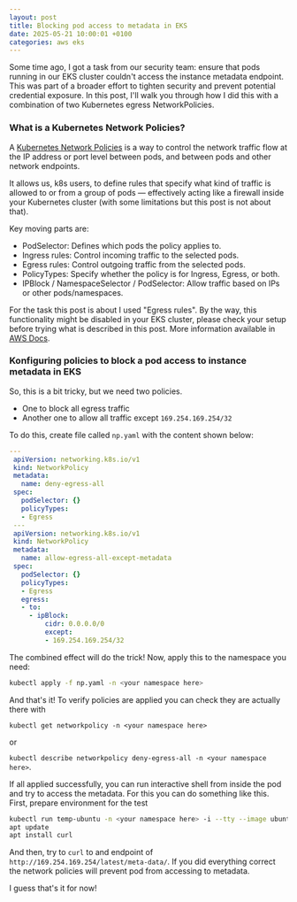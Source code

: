 ```yaml
---
layout: post
title: Blocking pod access to metadata in EKS
date: 2025-05-21 10:00:01 +0100
categories: aws eks
---
```


Some time ago, I got a task from our security team: ensure that pods running in our EKS cluster couldn't access the instance metadata endpoint. This was part of a broader effort to tighten security and prevent potential credential exposure. In this post, I'll walk you through how I did this with a combination of two Kubernetes egress NetworkPolicies.

### What is a Kubernetes Network Policies?

A [Kubernetes Network Policies](https://kubernetes.io/docs/concepts/services-networking/network-policies/) is a way to control the network traffic flow at the IP address or port level between pods, and between pods and other network endpoints.

It allows us, k8s users, to define rules that specify what kind of traffic is allowed to or from a group of pods — effectively acting like a firewall inside your Kubernetes cluster (with some limitations but this post is not about that).

Key moving parts are:

- PodSelector: Defines which pods the policy applies to.
- Ingress rules: Control incoming traffic to the selected pods.
- Egress rules: Control outgoing traffic from the selected pods.
- PolicyTypes: Specify whether the policy is for Ingress, Egress, or both.
- IPBlock / NamespaceSelector / PodSelector: Allow traffic based on IPs or other pods/namespaces.

For the task this post is about I used "Egress rules". By the way, this functionality might be disabled in your EKS cluster, please check your setup before trying what is described in this post. More information available in [AWS Docs](https://docs.aws.amazon.com/eks/latest/userguide/cni-network-policy.html).

### Konfiguring policies to block a pod access to instance metadata in EKS

So, this is a bit tricky, but we need two policies.

- One to block all egress traffic
- Another one to allow all traffic except `169.254.169.254/32`

To do this, create file called `np.yaml` with the content shown below:

```yaml
---
 apiVersion: networking.k8s.io/v1
 kind: NetworkPolicy
 metadata:
   name: deny-egress-all
 spec:
   podSelector: {}
   policyTypes:
   - Egress
 ---
 apiVersion: networking.k8s.io/v1
 kind: NetworkPolicy
 metadata:
   name: allow-egress-all-except-metadata
 spec:
   podSelector: {}
   policyTypes:
   - Egress
   egress:
   - to:
     - ipBlock:
         cidr: 0.0.0.0/0
         except:
         - 169.254.169.254/32
```

The combined effect will do the trick! Now, apply this to the namespace you need:

```bash
kubectl apply -f np.yaml -n <your namespace here>
```

And that's it! To verify policies are applied you can check they are actually there with

`kubectl get networkpolicy -n <your namespace here>`

or

`kubectl describe networkpolicy deny-egress-all -n <your namespace here>`.

If all applied successfully, you can run interactive shell from inside the pod and try to access the metadata.
For this you can do something like this. First, prepare environment for the test

```bash
kubectl run temp-ubuntu -n <your namespace here> -i --tty --image ubuntu -- bash
apt update
apt install curl
```

And then, try to `curl` to and endpoint of `http://169.254.169.254/latest/meta-data/`. If you did everything correct the network policies will prevent pod from accessing to metadata.

I guess that's it for now!